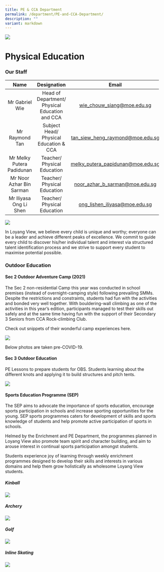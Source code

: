 ```yaml
---
title: PE & CCA Department
permalink: /department/PE-and-CCA-Department/
description: ""
variant: markdown
---
```

![](/images/Banner.jpg)

Physical Education
===================

### Our Staff

|         **Name**         |                 **Designation**                 |             **Email**            |
|:-------------------------:|:-----------------------------------------------:|:---------------------------------:|
|       Mr Gabriel Wie      | Head of Department/ Physical Education and CCA  |     wie_chouw_siang@moe.edu.sg    |
|       Mr Raymond Tan      |     Subject Head/ Physical Education & CCA      |  tan_siew_heng_raymond@moe.edu.sg |
| Mr Melky Putera Padidunan |       Teacher/ Physical Education        | melky_putera_papidunan@moe.edu.sg |
|   Mr Noor Azhar Bin Sarman   |           Teacher/ Physical Education           |      noor_azhar_b_sarman@moe.edu.sg      |
|   Mr Iliyasa Ong Li Shen  |           Teacher/ Physical Education           |   ong_lishen_iliyasa@moe.edu.sg   |





![](/images/PE%20dept%202020.jpeg)

In Loyang View, we believe every child is unique and worthy; everyone can be a leader and achieve different peaks of excellence. We commit to guide every child to discover his/her individual talent and interest via structured talent identification process and we strive to support every student to maximise potential possible.


### **Outdoor Education**

#### **Sec 2 Outdoor Adventure Camp (2021)**

The Sec 2 non-residential Camp this year was conducted in school premises (instead of overnight-camping style) following prevailing SMMs. Despite the restrictions and constraints, students had fun with the activities and bonded very well together. With bouldering-wall climbing as one of the activities in this year’s edition, participants managed to test their skills out safely and at the same time having fun with the support of their Secondary 3 Seniors from CCA Rock-climbing Club.

Check out snippets of their wonderful camp experiences here.

![](/images/PE.png)

Below photos are taken pre-COVID-19.   

#### **Sec 3 Outdoor Education**

PE Lessons to prepare students for OBS. Students learning about the different knots and applying it to build structures and pitch tents.

![](/images/PE2.png)

#### **Sports Education Programme (SEP)**

The SEP aims to advocate the importance of sports education, encourage sports participation in schools and increase sporting opportunities for the young. SEP sports programmes caters for development of skills and sports knowledge of students and help promote active participation of sports in schools.

Helmed by the Enrichment and PE Department, the programmes planned in Loyang View also promote team spirit and character building, and aim to arouse interest in continual sports participation amongst students.

Students experience joy of learning through weekly enrichment programmes designed to develop their skills and interests in various domains and help them grow holistically as wholesome Loyang View students.

##### Kinball

![](/images/Kinball.png)

##### Archery

![](/images/Archery.png)

##### Golf

![](/images/Golf.png)

##### Inline Skating

![](/images/Skating.png)